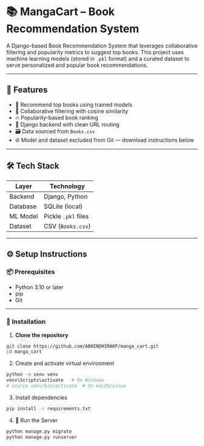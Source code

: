# 📚 MangaCart – Book Recommendation System

A Django-based Book Recommendation System that leverages collaborative filtering and popularity metrics to suggest top books. This project uses machine learning models (stored in `.pkl` format) and a curated dataset to serve personalized and popular book recommendations.

---

## 🚀 Features

- 📖 Recommend top books using trained models
- 🧠 Collaborative filtering with cosine similarity
- 🔥 Popularity-based book ranking
- 🔐 Django backend with clean URL routing
- 🗃 Data sourced from `Books.csv`
- 🌐 Model and dataset excluded from Git — download instructions below

---

## 🛠 Tech Stack

| Layer     | Technology             |
|-----------|------------------------|
| Backend   | Django, Python         |
| Database  | SQLite (local)         |
| ML Model  | Pickle `.pkl` files    |
| Dataset   | CSV (`Books.csv`)      |

---

## ⚙️ Setup Instructions

### 📦 Prerequisites

- Python 3.10 or later
- pip
- Git

---

### 🧰 Installation

1. **Clone the repository**

```bash
git clone https://github.com/ABHINDHIRAKP/manga_cart.git
cd manga_cart
```
2. Create and activate virtual environment
```bash
python -m venv venv
venv\Scripts\activate   # On Windows
# source venv/bin/activate  # On macOS/Linux
```
3. Install dependencies
```bash
pip install -r requirements.txt
```
4. 🧪 Run the Server
```bash
python manage.py migrate
python manage.py runserver
```


